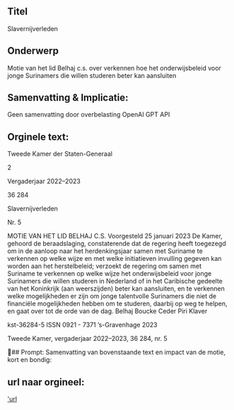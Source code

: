 ## Titel
Slavernijverleden
## Onderwerp
Motie van het lid Belhaj c.s. over verkennen hoe het onderwijsbeleid voor jonge Surinamers die willen studeren beter kan aansluiten 
## Samenvatting & Implicatie:
Geen samenvatting door overbelasting OpenAI GPT API
## Orginele text:


Tweede Kamer der Staten-Generaal

2

Vergaderjaar 2022–2023

36 284

Slavernijverleden

Nr. 5

MOTIE VAN HET LID BELHAJ C.S.
Voorgesteld 25 januari 2023
De Kamer,
gehoord de beraadslaging,
constaterende dat de regering heeft toegezegd om in de aanloop naar het
herdenkingsjaar samen met Suriname te verkennen op welke wijze en met
welke initiatieven invulling gegeven kan worden aan het herstelbeleid;
verzoekt de regering om samen met Suriname te verkennen op welke
wijze het onderwijsbeleid voor jonge Surinamers die willen studeren in
Nederland of in het Caribische gedeelte van het Koninkrijk (aan weerszijden) beter kan aansluiten, en te verkennen welke mogelijkheden er zijn
om jonge talentvolle Surinamers die niet de financiële mogelijkheden
hebben om te studeren, daarbij op weg te helpen,
en gaat over tot de orde van de dag.
Belhaj
Boucke
Ceder
Piri
Klaver

kst-36284-5
ISSN 0921 - 7371
’s-Gravenhage 2023

Tweede Kamer, vergaderjaar 2022–2023, 36 284, nr. 5

## Prompt:
Samenvatting van bovenstaande text en impact van de motie, kort en bondig:

## url naar orgineel:
['url](https://gegevensmagazijn.tweedekamer.nl/OData/v4/2.0/Document(93eab67a-d0ad-4c54-9796-a94c896310a8)/resource)
